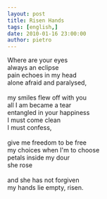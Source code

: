 ```yaml
---
layout: post
title: Risen Hands
tags: [english,]
date: 2010-01-16 23:00:00
author: pietro
---
```

Where are your eyes<br/>always an eclipse<br/>pain echoes in my head<br/>alone afraid and paralysed,<br/><br/>my smiles flew off with you<br/>all I am became a tear<br/>entangled in your happiness<br/>I must come clean<br/>I must confess,<br/><br/>give me freedom to be free<br/>my choices when I'm to choose<br/>petals inside my dour<br/>she rose<br/><br/>and she has not forgiven<br/>my hands lie empty, risen.
